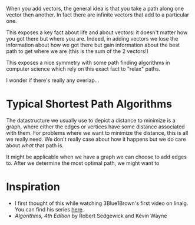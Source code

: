 When you add vectors, the general idea is that you take a path along one vector then another. In fact there are infinite vectors that add to a particular one.

This exposes a key fact about life and about vectors: it doesn't matter how you got there but where you are. Indeed, in adding vectors we lose the information about how we got there but gain information about the best path to get where we are (this is the sum of the 2 vectors!)

This exposes a nice symmetry with some path finding algorithms in computer science which rely on this exact fact to "relax" paths.

I wonder if there's really any overlap...

<!--more-->

# Typical Shortest Path Algorithms
The datastructure we usually use to depict a distance to minimize is a graph, where either the edges or vertices have some distance associated with them. For problems where we want to minimize the distance, this is all we really need. We don't really case about how it happens but we do care about *what* that path is.

It might be applicable when we have a graph we can choose to add edges to. After we determine the most optimal path, we might want to   

# Inspiration
- I first thought of this while watching 3Blue1Brown's first video on linalg. You can find his series [here](https://www.youtube.com/watch?v=fNk_zzaMoSs&list=PLZHQObOWTQDPD3MizzM2xVFitgF8hE_ab).
- *Algorithms, 4th Edition* by Robert Sedgewick and Kevin Wayne